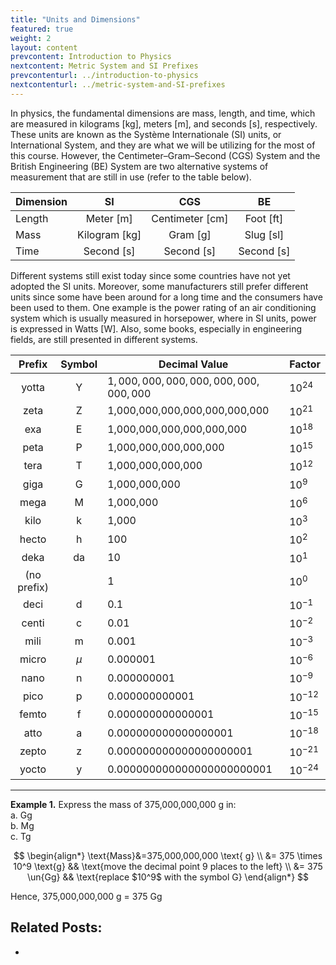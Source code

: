 ```yaml
---
title: "Units and Dimensions"
featured: true
weight: 2
layout: content
prevcontent: Introduction to Physics
nextcontent: Metric System and SI Prefixes
prevcontenturl: ../introduction-to-physics
nextcontenturl: ../metric-system-and-SI-prefixes
---
```




In physics, the fundamental dimensions are mass, length, and time, which are measured in kilograms [kg], meters [m], and seconds [s], respectively. These units are known as the Système Internationale (SI) units, or International System, and they are what we will be utilizing for the most of this course. However, the Centimeter–Gram–Second (CGS) System and the British Engineering (BE) System are two alternative systems of measurement that are still in use (refer to the table below).


| Dimension |      SI       |       CGS       |     BE     |
| --------- |:-------------:|:---------------:|:----------:|
| Length    |   Meter [m]   | Centimeter [cm] | Foot [ft]  |
| Mass      | Kilogram [kg] |    Gram [g]     | Slug [sl]  |
| Time      |  Second [s]   |   Second [s]    | Second [s] |


Different systems still exist today since some countries have not yet adopted the SI units. Moreover, some manufacturers still prefer different units since some have been around for a long time and the consumers have been used to them. One example is the power rating of an air conditioning system which is usually measured in horsepower, where in SI units, power is expressed in Watts [W]. Also, some books, especially in engineering fields, are still presented in different systems.




| Prefix | Symbol | Decimal Value                     | Factor    |
| :------: | :------: | --------------------------------- | --------- |
|yotta		|	Y 	| $1,000,000,000,000,000,000,000,000$ | $10^{24}$ |
|zeta		|	Z 	| 1,000,000,000,000,000,000,000 |  $10^{21}$ |
|exa		|	E 	| 1,000,000,000,000,000,000 |  $10^{18}$ |	
|peta		|	P 	| 1,000,000,000,000,000 |  $10^{15}$ |
|tera		|	T 	| 1,000,000,000,000 |  $10^{12}$ |	
|giga		|	G 	| 1,000,000,000 |  $10^{9}$ |	
|mega		|	M 	| 1,000,000 |  $10^{6}$ |
|kilo		|	k 	| 1,000 |  $10^{3}$ |
|hecto		|	h 	| 100 |  $10^{2}$ |
|deka		|	da	| 10 |  $10^{1}$ |
|(no prefix) |	 	| 1 | $10^0$ |
|deci		|	d 	|0.1	| $10^{-1}$ |
|centi		|	c 	|0.01 | $10^{-2}$ |
|mili		|	m 	|0.001 | $10^{-3}$ |
|micro		| $\mu$ |0.000001 | $10^{-6}$ |
|nano		|	n 	|0.000000001 | $10^{-9}$ |
|pico		|	p 	|0.000000000001 | $10^{-12}$ |
|femto		|	f 	|0.000000000000001 | $10^{-15}$ |
|atto		|	a 	|0.000000000000000001 | $10^{-18}$ |
|zepto		|	z 	|0.000000000000000000001 | $10^{-21}$ |
|yocto		|	y 	|0.000000000000000000000001 | $10^{-24}$ |


---
**Example 1.** Express the mass of 375,000,000,000 g in: \
    a. Gg \
    b. Mg \
    c. Tg

$$
\begin{align*}
	\text{Mass}&=375,000,000,000 \text{ g} \\
			&= 375 \times 10^9 \text{g}	&& \text{move the decimal point 9 places to the left} \\
			&= 375 \un{Gg}	&& \text{replace $10^9$ with the symbol G}
\end{align*}
$$

Hence, 375,000,000,000 g = 375 Gg

## Related Posts:
-

